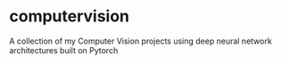 # computervision
A collection of my Computer Vision projects using deep neural network architectures built on Pytorch
